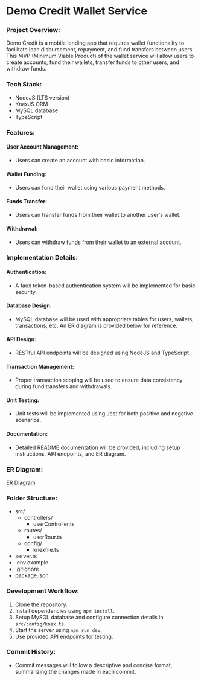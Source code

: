 # Demo Credit Wallet Service

### Project Overview:
Demo Credit is a mobile lending app that requires wallet functionality to facilitate loan disbursement, repayment, and fund transfers between users. This MVP (Minimum Viable Product) of the wallet service will allow users to create accounts, fund their wallets, transfer funds to other users, and withdraw funds.

### Tech Stack:
- NodeJS (LTS version)
- KnexJS ORM
- MySQL database
- TypeScript

### Features:
#### User Account Management:
- Users can create an account with basic information.

#### Wallet Funding:
- Users can fund their wallet using various payment methods.

#### Funds Transfer:
- Users can transfer funds from their wallet to another user's wallet.

#### Withdrawal:
- Users can withdraw funds from their wallet to an external account.

### Implementation Details:
#### Authentication:
- A faux token-based authentication system will be implemented for basic security.

#### Database Design:
- MySQL database will be used with appropriate tables for users, wallets, transactions, etc. An ER diagram is provided below for reference.

#### API Design:
- RESTful API endpoints will be designed using NodeJS and TypeScript.

#### Transaction Management:
- Proper transaction scoping will be used to ensure data consistency during fund transfers and withdrawals.

#### Unit Testing:
- Unit tests will be implemented using Jest for both positive and negative scenarios.

#### Documentation:
- Detailed README documentation will be provided, including setup instructions, API endpoints, and ER diagram.

### ER Diagram:
[ER Diagram](ER_Diagram.png)

### Folder Structure:
- src/
  - controllers/
    - userController.ts
  - routes/
    - userRour.ts
  - config/
    - knexfile.ts
- server.ts
- .env.example
- .gitignore
- package.json




### Development Workflow:
1. Clone the repository.
2. Install dependencies using `npm install`.
3. Setup MySQL database and configure connection details in `src/config/knex.ts`.
4. Start the server using `npm run dev`.
5. Use provided API endpoints for testing.

### Commit History:
- Commit messages will follow a descriptive and concise format, summarizing the changes made in each commit.
